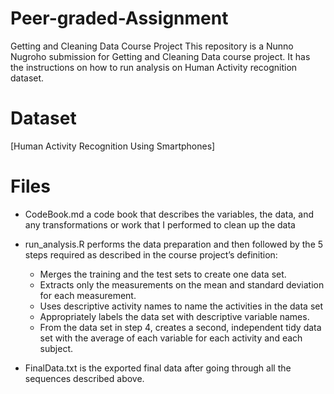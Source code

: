 # Peer-graded-Assignment
Getting and Cleaning Data Course Project
This repository is a Nunno Nugroho submission for Getting and Cleaning Data course project. It has the instructions on how to run analysis on Human Activity recognition dataset.
# Dataset
[Human Activity Recognition Using Smartphones]
# Files
* CodeBook.md a code book that describes the variables, the data, and any transformations or work that I performed to clean up the data

* run_analysis.R performs the data preparation and then followed by the 5 steps required as described in the course project’s definition:
  + Merges the training and the test sets to create one data set.
  + Extracts only the measurements on the mean and standard deviation for each measurement.
  + Uses descriptive activity names to name the activities in the data set
  + Appropriately labels the data set with descriptive variable names.
  + From the data set in step 4, creates a second, independent tidy data set with the average of each variable for each activity and each subject.
* FinalData.txt is the exported final data after going through all the sequences described above.

